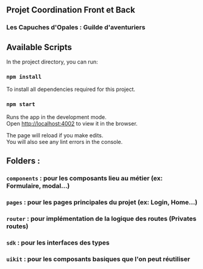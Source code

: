 ## Projet Coordination Front et Back

### Les Capuches d'Opales : Guilde d'aventuriers 

## Available Scripts

In the project directory, you can run:

### `npm install`

To install all dependencies required for this project.

### `npm start`

Runs the app in the development mode.\
Open [http://localhost:4002](http://localhost:4002) to view it in the browser.

The page will reload if you make edits.\
You will also see any lint errors in the console.

## Folders :

### `components` : pour les composants lieu au métier (ex: Formulaire, modal...)
### `pages` : pour les pages principales du projet (ex: Login, Home...) 
### `router` : pour implémentation de la logique des routes (Privates routes)
### `sdk` : pour les interfaces des types
### `uikit` : pour les composants basiques que l'on peut réutiliser 
